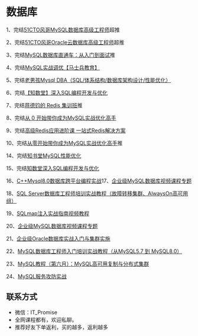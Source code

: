 # 数据库

1、完结[51CTO风哥MySQL数据库高级工程师](https://edu.51cto.com/mic-position/303.html)超推

2、完结[51CTO风哥Oracle云数据库高级工程师](https://e.51cto.com/training_131.html)超推

3、完结[MySQL数据库直通车：从入门到面试](https://coding.imooc.com/learningpath/route?pathId=6)推

4、完结[MySQL实战调优【马士兵教育】](https://ke.qq.com/course/3168569)

5、完结[老男孩Mysql DBA（SQL/体系结构/数据库架构设计/性能优化）](https://edu.51cto.com/course/24231.html)

6、完结[【知数堂】深入SQL编程开发与优化](https://ke.qq.com/course/1346083)

7、完结[蒋德钧的 Redis 集训班](https://time.geekbang.org/course/intro/396)推

8、完结[从 0 开始带你成为MySQL实战优化高手](https://time.geekbang.org/course/intro/396)

9、完结[高级Redis应用进阶课 一站式Redis解决方案](https://coding.imooc.com/class/467.html)

10、完结[从零开始带你成为MySQL实战优化高手](https://coding.imooc.com/class/467.html)推

14、完结[知书堂MySQL性能优化](https://ke.qq.com/course/479779)

15、完结[知数堂深入SQL编程开发与优化](https://ke.qq.com/course/1346083)

16、[C++Mysql8.0数据库跨平台编程实战](https://edu.51cto.com/course/16608.html)17、[企业级MySQL数据库视频课程专题](https://edu.51cto.com/topic/1619.html)

18、[SQL Server数据库工程师培训实战教程（故障转移集群、AlwaysOn高可用组）](https://edu.51cto.com/course/23927.html)

19、[SQLmap注入实战指南视频教程](https://edu.51cto.com/course/14724.html)

20、[企业级MySQL数据库视频课程专题](https://edu.51cto.com/topic/1619.html)

21、[企业级Oracle数据库实战入门与集群实施](https://edu.51cto.com/course/8575.html)

22、[MySQL数据库工程师入门培训实战教程（从MySQL5.7 到 MySQL8.0）](https://edu.51cto.com/course/17895.html)

23、[MySQL教程（第六月）：MySQL高可用复制与分布式集群](https://edu.51cto.com/topic/1622.html)

24、[MySQL服务攻防实战](https://edu.51cto.com/course/24957.html)

## **联系方式**

-  微信：IT_Promise
-  全网课程都有，欢迎私聊。
-  推荐好友下单返利，买的越多，返利越多